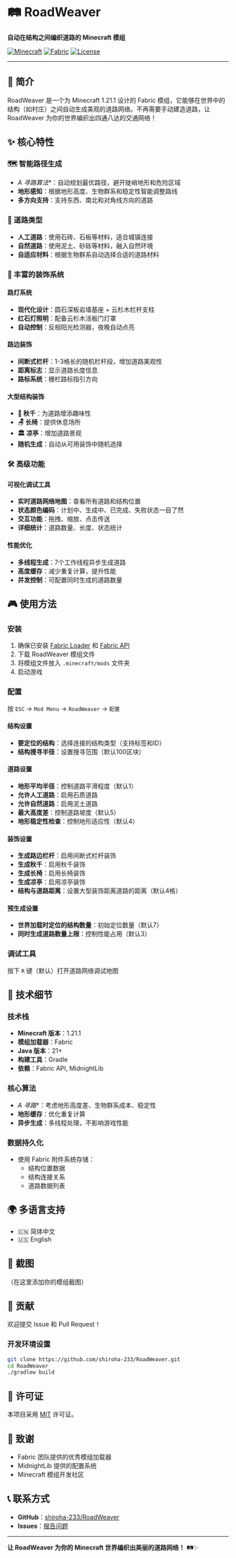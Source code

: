 # 🛤️ RoadWeaver

**自动在结构之间编织道路的 Minecraft 模组**

[![Minecraft](https://img.shields.io/badge/Minecraft-1.21.1-green.svg)](https://www.minecraft.net/)
[![Fabric](https://img.shields.io/badge/Fabric-API-orange.svg)](https://fabricmc.net/)
[![License](https://img.shields.io/badge/License-CC0--1.0-blue.svg)](LICENSE)

---

## 📖 简介

RoadWeaver 是一个为 Minecraft 1.21.1 设计的 Fabric 模组，它能够在世界中的结构（如村庄）之间自动生成美观的道路网络。不再需要手动建造道路，让 RoadWeaver 为你的世界编织出四通八达的交通网络！

## ✨ 核心特性

### 🗺️ 智能路径生成
- **A* 寻路算法**：自动规划最优路径，避开陡峭地形和危险区域
- **地形感知**：根据地形高度、生物群系和稳定性智能调整路线
- **多方向支持**：支持东西、南北和对角线方向的道路

### 🎨 道路类型
- **人工道路**：使用石砖、石板等材料，适合城镇连接
- **自然道路**：使用泥土、砂砾等材料，融入自然环境
- **自适应材料**：根据生物群系自动选择合适的道路材料

### 🏮 丰富的装饰系统

#### 路灯系统
- **现代化设计**：圆石深板岩墙基座 + 云杉木栏杆支柱
- **红石灯照明**：配备云杉木活板门灯罩
- **自动控制**：反相阳光检测器，夜晚自动点亮

#### 路边装饰
- **间断式栏杆**：1-3格长的随机栏杆段，增加道路美观性
- **距离标志**：显示道路长度信息
- **路标系统**：栅栏路标指引方向

#### 大型结构装饰
- **🎠 秋千**：为道路增添趣味性
- **🪑 长椅**：提供休息场所
- **🏛️ 凉亭**：增加道路景观
- **随机生成**：自动从可用装饰中随机选择

### 🛠️ 高级功能

#### 可视化调试工具
- **实时道路网络地图**：查看所有道路和结构位置
- **状态颜色编码**：计划中、生成中、已完成、失败状态一目了然
- **交互功能**：拖拽、缩放、点击传送
- **详细统计**：道路数量、长度、状态统计

#### 性能优化
- **多线程生成**：7个工作线程异步生成道路
- **高度缓存**：减少重复计算，提升性能
- **并发控制**：可配置同时生成的道路数量

## 🎮 使用方法

### 安装
1. 确保已安装 [Fabric Loader](https://fabricmc.net/use/) 和 [Fabric API](https://modrinth.com/mod/fabric-api)
2. 下载 RoadWeaver 模组文件
3. 将模组文件放入 `.minecraft/mods` 文件夹
4. 启动游戏

### 配置
按 `ESC` → `Mod Menu` → `RoadWeaver` → `配置`

#### 结构设置
- **要定位的结构**：选择连接的结构类型（支持标签和ID）
- **结构搜寻半径**：设置搜寻范围（默认100区块）

#### 道路设置
- **地形平均半径**：控制道路平滑程度（默认1）
- **允许人工道路**：启用石质道路
- **允许自然道路**：启用泥土道路
- **最大高度差**：控制道路坡度（默认5）
- **地形稳定性检查**：控制地形适应性（默认4）

#### 装饰设置
- **生成路边栏杆**：启用间断式栏杆装饰
- **生成秋千**：启用秋千装饰
- **生成长椅**：启用长椅装饰
- **生成凉亭**：启用凉亭装饰
- **结构与道路距离**：设置大型装饰距离道路的距离（默认4格）

#### 预生成设置
- **世界加载时定位的结构数量**：初始定位数量（默认7）
- **同时生成道路数量上限**：控制性能占用（默认3）

### 调试工具
按下 `R` 键（默认）打开道路网络调试地图

## 🔧 技术细节

### 技术栈
- **Minecraft 版本**：1.21.1
- **模组加载器**：Fabric
- **Java 版本**：21+
- **构建工具**：Gradle
- **依赖**：Fabric API, MidnightLib

### 核心算法
- **A* 寻路**：考虑地形高度差、生物群系成本、稳定性
- **地形缓存**：优化重复计算
- **异步生成**：多线程处理，不影响游戏性能

### 数据持久化
- 使用 Fabric 附件系统存储：
  - 结构位置数据
  - 结构连接关系
  - 道路数据列表

## 🌍 多语言支持
- 🇨🇳 简体中文
- 🇺🇸 English

## 📸 截图

（在这里添加你的模组截图）

## 🤝 贡献

欢迎提交 Issue 和 Pull Request！

### 开发环境设置
```bash
git clone https://github.com/shiroha-233/RoadWeaver.git
cd RoadWeaver
./gradlew build
```

## 📄 许可证

本项目采用 [MIT](LICENSE) 许可证。

## 🙏 致谢

- Fabric 团队提供的优秀模组加载器
- MidnightLib 提供的配置系统
- Minecraft 模组开发社区

## 📞 联系方式

- **GitHub**：[shiroha-233/RoadWeaver](https://github.com/shiroha-233/RoadWeaver)
- **Issues**：[报告问题](https://github.com/shiroha-233/RoadWeaver/issues)

---

**让 RoadWeaver 为你的 Minecraft 世界编织出美丽的道路网络！** 🛤️✨
